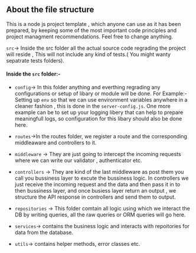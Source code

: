 ## About the file structure

This is a node js project template , which anyone can use as it has been prepared, by keeping some of the most important code principles and project managment recommendations. Feel free to change anything.

`src`-> Inside the src folder all the actual source code regrading the project will reside , This will not include any kind of tests.( You might wanty sepatrate tests folders).

#### Inside the `src` folder:-

- `config`-> In this folder anything and everthing regrading any configurations or setup of libary or module will be done.
  For Example:- Setting up `env` so that we can use environment variables anywhere in a cleaner fashion , this is done in the `server-config.js`.
  One more example can be to set up your logging libery that can help to prepare meaningfull logs, so configuration for this libary should also be done here.

- `routes`->In the routes folder, we register a route and the corresponding middleaware and controllers to it.

- `middleware` -> They are just going to intercept the incoming requests where we can write our validator , authenticator etc.

- `controllers` -> They are kind of the last middleware as post them you call you bussiness layer to excute the bussiness logic. In controllers we just receive the incoming request and the data and then pass it in to then bussiness layer, and once busiess layer return an output , we structure the API response in controllers and send them to output.
- `repositories` -> This folder comtain all logic using which we interact the DB by writing queries, all the raw queries or ORM queries will go here.

- `services`-> contains the business logic and interacts with repoitories for data from  the database.

- `utils`-> contains helper methods, error classes etc.
